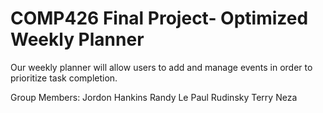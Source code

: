 # COMP426 Final Project- Optimized Weekly Planner
Our weekly planner will allow users to add and manage events in order to prioritize task completion.

Group Members:
Jordon Hankins
Randy Le
Paul Rudinsky
Terry Neza

